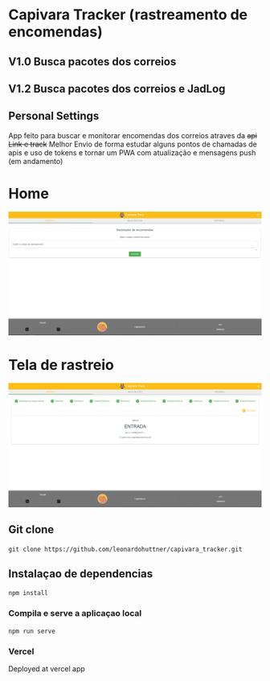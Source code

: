 # Capivara Tracker (rastreamento de encomendas)
## V1.0 Busca pacotes dos correios
## V1.2 Busca pacotes dos correios e JadLog

## Personal Settings
App feito para buscar e monitorar encomendas dos correios atraves da ~~api Link e track~~ Melhor Envio de forma estudar alguns pontos de chamadas de apis e uso de tokens e tornar um PWA com atualização e mensagens push (em andamento)

# Home
![Home](public/home.png)
# Tela de rastreio
![Tela de Rastreio](public/rastreio.png)

## Git clone 
```
git clone https://github.com/leonardohuttner/capivara_tracker.git
```

## Instalaçao de dependencias
```
npm install
```

### Compila e serve a aplicaçao local
```
npm run serve
```

### Vercel
Deployed at vercel app
